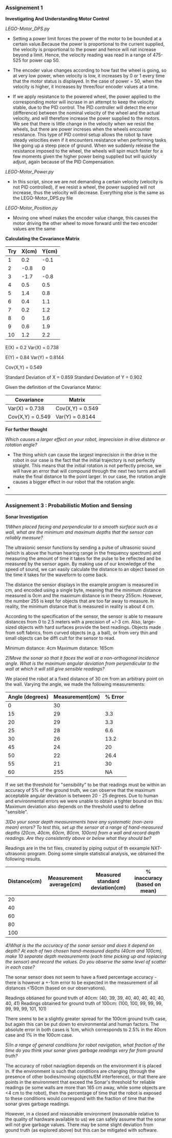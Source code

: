 ### Assignement 1

**Investigating And Understanding Motor Control**

*LEGO-Motor_DPS.py*

* Setting a power limit forces the power of the motor to be bounded at a certain value.Because the power is proportional to the current supplied, the velocity is proportional to the power and hence will not increase beyond a limit. Hence, the velocity reading was read in a range of 475-525 for power cap 50.

* The encoder value changes according to how fast the wheel is going, so at very low power, when velocity is low, it increases by 0 or 1 every time that the motor status is displayed.
In the case of power = 50, when the velocity is higher, it increases by three/four encoder values at a time.

* If we apply resistance to the powered wheel, the power applied to the corresponding motor will incrase in an attempt to keep the velocity stable, due to the PID control.
The PID controller will detect the error (difference) between the nominal velocity of the wheel and the actual velocity, and will therefore increase the power supplied to the motors. We see that there is little change in the velocity when we resist the wheels, but there are power increses when the wheels encounter resistance. This type of PID control setup allows the robot tp have steady velocities even if it encounters resistance when performing tasks like going up a steep piece of ground. 
When we suddenly release the resistance imposed to the wheel, the wheels will spin much faster for a few moments given the higher power being supplied but will quickly adjust, again because of the PID Compensation.

*LEGO-Motor_Power.py*

* In this script, since we are not demanding a certain velocity (velocity is not PID controlled), if we resist a wheel, the power supplied will not increase, thus the velocity will decrease.
Everything else is the same as the LEGO-Motor_DPS.py file


*LEGO-Motor_Position.py*

* Moving one wheel makes the encoder value change, this causes the motor driving the other wheel to move forward until the two encoder values are the same

**Calculating the Covariance Matrix**

| Try   |  X(cm)  | Y(cm)    |  
|---|---|---|
|  1 | 0.2  | -0.1  |   
|  2 |  -0.8 | 0 |   
|  3 |  -1.7 | -0.8  |   
|  4 |  0.5  |  0.5 |   
|  5 |  1.4 |  0.8 |   
|  6 |  0.4 |  1.1 |   
|  7 |  0.2 |  1.2 |  
|  8 |  0 | 1.6  |  
|  9 |  0.6 |  1.9 |   
|  10 |  1.2 |  2.2 |   


E(X) = 0.2
Var(X) = 0.738

E(Y) = 0.84
Var(Y) = 0.8144

Cov(X,Y) = 0.549

Standard Deviation of X = 0.859
Standard Deviation of Y = 0.902

Given the definition of the Covariance Matrix:

| Covariance  |  Matrix  | 
|---|---|
|  Var(X) = 0.738  | Cov(X,Y) = 0.549  |    
|  Cov(X,Y) = 0.549 |  Var(Y) = 0.8144  |


**For further thought**

*Which causes a larger effect on your robot, imprecision in drive distance or rotation angle?*

* The thing which can cause the largest imprecision in the drive in the robot in our case is the fact that the initial trajectory is not perfectly straight. This means that the initial rotation is not perfectly precise, we will have an error that will compound through the next two turns and will make the final distance to the point larger. In our case, the rotation angle causes a bigger effect in our robot that the rotation angle. 
* 

--------------------------


### Assignement 3 : Probabilistic Motion and Sensing

**Sonar Investigation**

*1)When placed facing and perpendicular to a smooth surface such as a wall, what are the minimum and maximum depths that the sensor can reliably measure?*

The ultrasonic sensor functions by sending a pulse of ultrasonic sound (which is above the human hearing range in the frequency spectrum) and measuring the amount of time it takes for the pulse to be reflected and be measured by the sensor again. By making use of our knowledge of the speed of sound, we can easily calculate the distance to an object based on the time it takes for the waveform to come back.

The distance the sensor displays in the example program is measured in cm, and encoded using a single byte, meaning that the minimum distance measured is 0cm and the maximum distance is in theory 255cm. However, the number 255 is kept for objects that are too far away to measure. In reality, the minimum distance that is measured in reality is about 4 cm. 

According to the specification of the sensor, the sensor is able to measure distances from 0 to 2.5 meters with a precision of +/-3 cm. Also, large-sized objects with hard surfaces provide the best readings. Objects made from soft fabrics, from curved objects (e.g. a ball), or from very thin and small objects can be diffi cult for the sensor to read.

Minimum distance: 4cm
Maximum distance: 165cm

*2)Move the sonar so that it faces the wall at a non-orthogonal incidence angle. What is the maximum angular deviation from perpendicular to the wall at which it will still give sensible readings?*

We placed the robot at a fixed distance of 30 cm from an arbitrary point on the wall. Varying the angle, we made the following measurements:

|Angle (degrees)| Measurement(cm) | % Error|
|---|---|---|
| 0 | 30 | | 0 |
| 15 | 29 | 3.3 |
| 20 | 29 | 3.3 |
| 25 | 28 | 6.6 |
| 30 | 26 | 13.2 |
| 45 | 24 | 20 |
| 50 | 22 | 26.4 |
| 55 | 21 | 30 |
| 60 | 255 | NA |

If we set the threshold for "sensibility" to be that readings must be within an accuracy of 5% of the ground truth, we can observe that the maximum acceptable angular deviation is between 20 - 25 degrees. Due to human and environmental errors we were unable to obtain a tighter bound on this. Maximum deviation also depends on the threshold used to define "sensible".


*3)Do your sonar depth measurements have any systematic (non-zero mean) errors? To test this, set up the sensor at a range of hand-measured depths (20cm, 40cm, 60cm, 80cm, 100cm) from a wall and record depth readings. Are they consistently above or below what they should be?*

Readings are in the txt files, created by piping output of th eexample NXT-ultrasonic program. Doing some simple statistical analysis, we obtained the following results.

|Distance(cm)| Measurement average(cm) | Measured standard deviation(cm) | % inaccuracy (based on mean) |
|---|---|---|---|
| 20 |
| 40 |
| 60 |
| 80 | 
| 100 |



*4)What is the the accuracy of the sonar sensor and does it depend on depth? At each of two chosen hand-measured depths (40cm and 100cm), make 10 separate depth measurements (each time picking up and replacing the sensor) and record the values. Do you observe the same level of scatter in each case?*

The sonar sensor does not seem to have a fixed percentage accuracy - there is however a +-1cm error to be expected in the measurement of all distances <150cm (based on our observations). 

Readings obtianed for gound truth of 40cm: (40, 39, 39, 40, 40, 40, 40, 40, 40, 41)
Readings obtained for ground truth of 100cm: (100, 100, 99, 99, 99, 99, 99, 99, 101, 101)

There seens to be a slightly greater spread for the 100cm ground truth case, but again this can be put down to environmental and human factors. The absolute error in both cases is 1cm, which corresponds to 2.5% in the 40cm case and 1% in the 100cm case.

*5)In a range of general conditions for robot navigation, what fraction of the time do you think your sonar gives garbage readings very far from ground truth?*

The accuracy of robot naviagtion depends on the environment it is placed in. If the environment is such that conditions are changing (through the presence of other bodies/moving objects/EM interference), or that there are points in the environment that exceed the Sonar's threshold for reliable readings (ie some walls are more than 165 cm away, while some objects are <4 cm to the robot), then the percentage of time that the robot is exposed to these conditions would correspond with the fraction of time that the sonar gives garbage readings. 

However, in a closed and reasonable environment (reasonable relative to the quality of hardware available to us) we can safely assume that the sonar will not give garbage values. There may be some slight deviation from gound truth (as explored above) but this can be mitigated with software.




